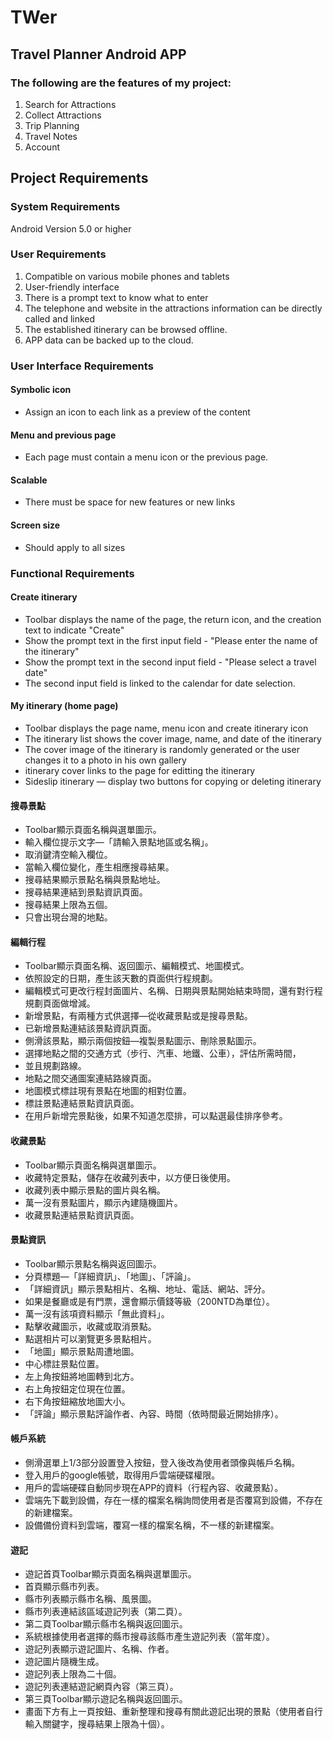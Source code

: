 # TWer
## Travel Planner Android APP
### The following are the features of my project:
1. Search for Attractions
2. Collect Attractions
3. Trip Planning
4. Travel Notes
5. Account
## Project Requirements
### System Requirements
Android Version 5.0 or higher
### User Requirements
1. Compatible on various mobile phones and tablets
2. User-friendly interface
3. There is a prompt text to know what to enter
4. The telephone and website in the attractions information can be directly called and linked
5. The established itinerary can be browsed offline.
6. APP data can be backed up to the cloud.
### User Interface Requirements
#### Symbolic icon
- Assign an icon to each link as a preview of the content
#### Menu and previous page
- Each page must contain a menu icon or the previous page.
#### Scalable
- There must be space for new features or new links
#### Screen size
- Should apply to all sizes
### Functional Requirements
#### Create itinerary
- Toolbar displays the name of the page, the return icon, and the creation text to indicate "Create"
- Show the prompt text in the first input field - "Please enter the name of the itinerary"
- Show the prompt text in the second input field - "Please select a travel date"
- The second input field is linked to the calendar for date selection.
#### My itinerary (home page)
- Toolbar displays the page name, menu icon and create itinerary icon
- The itinerary list shows the cover image, name, and date of the itinerary
- The cover image of the itinerary is randomly generated or the user changes it to a photo in his own gallery
- itinerary cover links to the page for editting the itinerary
- Sideslip itinerary — display two buttons for copying or deleting itinerary
#### 搜尋景點
- Toolbar顯示頁面名稱與選單圖示。
- 輸入欄位提示文字—「請輸入景點地區或名稱」。
- 取消鍵清空輸入欄位。
- 當輸入欄位變化，產生相應搜尋結果。
- 搜尋結果顯示景點名稱與景點地址。
- 搜尋結果連結到景點資訊頁面。
- 搜尋結果上限為五個。
- 只會出現台灣的地點。
#### 編輯行程
- Toolbar顯示頁面名稱、返回圖示、編輯模式、地圖模式。
- 依照設定的日期，產生該天數的頁面供行程規劃。
- 編輯模式可更改行程封面圖片、名稱、日期與景點開始結束時間，還有對行程規劃頁面做增減。
- 新增景點，有兩種方式供選擇—從收藏景點或是搜尋景點。
- 已新增景點連結該景點資訊頁面。
- 側滑該景點，顯示兩個按鈕—複製景點圖示、刪除景點圖示。
- 選擇地點之間的交通方式（步行、汽車、地鐵、公車），評估所需時間，
- 並且規劃路線。
- 地點之間交通圖案連結路線頁面。
- 地圖模式標註現有景點在地圖的相對位置。
- 標註景點連結景點資訊頁面。
- 在用戶新增完景點後，如果不知道怎麼排，可以點選最佳排序參考。
#### 收藏景點
- Toolbar顯示頁面名稱與選單圖示。
- 收藏特定景點，儲存在收藏列表中，以方便日後使用。
- 收藏列表中顯示景點的圖片與名稱。
- 萬一沒有景點圖片，顯示內建隨機圖片。
- 收藏景點連結景點資訊頁面。
#### 景點資訊
- Toolbar顯示景點名稱與返回圖示。
- 分頁標題—「詳細資訊」、「地圖」、「評論」。
- 「詳細資訊」顯示景點相片、名稱、地址、電話、網站、評分。
- 如果是餐廳或是有門票，還會顯示價錢等級（200NTD為單位）。
- 萬一沒有該項資料顯示「無此資料」。
- 點擊收藏圖示，收藏或取消景點。
- 點選相片可以瀏覽更多景點相片。
- 「地圖」顯示景點周遭地圖。
- 中心標註景點位置。
- 左上角按鈕將地圖轉到北方。
- 右上角按鈕定位現在位置。
- 右下角按鈕縮放地圖大小。
- 「評論」顯示景點評論作者、內容、時間（依時間最近開始排序）。
#### 帳戶系統
- 側滑選單上1/3部分設置登入按鈕，登入後改為使用者頭像與帳戶名稱。
- 登入用戶的google帳號，取得用戶雲端硬碟權限。
- 用戶的雲端硬碟自動同步現在APP的資料（行程內容、收藏景點）。
- 雲端先下載到設備，存在一樣的檔案名稱詢問使用者是否覆寫到設備，不存在的新建檔案。
- 設備備份資料到雲端，覆寫一樣的檔案名稱，不一樣的新建檔案。
#### 遊記
- 遊記首頁Toolbar顯示頁面名稱與選單圖示。
- 首頁顯示縣市列表。
- 縣市列表顯示縣市名稱、風景圖。
- 縣市列表連結該區域遊記列表（第二頁）。
- 第二頁Toolbar顯示縣市名稱與返回圖示。
- 系統根據使用者選擇的縣市搜尋該縣市產生遊記列表（當年度）。
- 遊記列表顯示遊記圖片、名稱、作者。
- 遊記圖片隨機生成。
- 遊記列表上限為二十個。
- 遊記列表連結遊記網頁內容（第三頁）。
- 第三頁Toolbar顯示遊記名稱與返回圖示。
- 畫面下方有上一頁按鈕、重新整理和搜尋有關此遊記出現的景點（使用者自行輸入關鍵字，搜尋結果上限為十個）。
